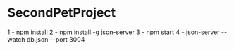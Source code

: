 # SecondPetProject

1 - npm install
2 - npm install -g json-server
3 - npm start
4 - json-server --watch db.json --port 3004
